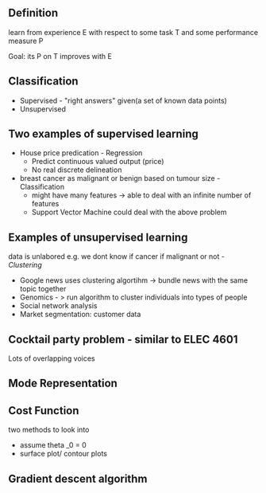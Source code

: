 ## Definition

learn from experience E with respect to some task T and some performance measure P

Goal: its P on T improves with E

## Classification

* Supervised - "right answers" given(a set of known data points)
* Unsupervised

## Two examples of supervised  learning
* House price predication - Regression
	* Predict continuous valued output (price)
	* No real discrete delineation
* breast cancer as malignant or benign based on tumour size - Classification
  	* might have many features  -> able to deal with an infinite number of features
  	* Support Vector Machine could deal with the above problem

## Examples of unsupervised  learning
data is unlabored e.g. we dont know if cancer if malignant or not - <em>Clustering</em>
* Google news uses clustering algortihm -> bundle news with the same topic together
* Genomics - > run algorithm to cluster individuals into types of people
* Social network analysis
* Market segmentation: customer data 

## Cocktail party problem - similar to ELEC 4601 
Lots of overlapping voices

## Mode Representation

## Cost Function
two methods to look into

* assume  theta _0 = 0
* surface plot/ contour plots

## Gradient descent algorithm